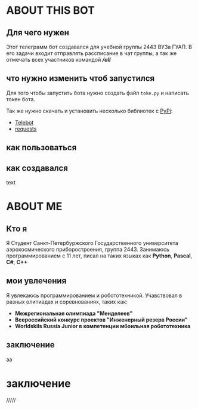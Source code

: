# ABOUT THIS BOT 
## Для чего нужен
 Этот телеграмм бот создавался для учебной группы 2443 ВУЗа ГУАП. В его задачи входит отправлять рассписание в чат группы, а так же отмечать всех участников командой
 ***/all*** 
## что нужно изменить чтоб запустился
Для того чтобы запустить бота нужно создать файл `toke.py` и написать токен бота.

Так же нужно скачать и установить несколько библиотек с [PyPi](https://pypi.org):

+ [Telebot](https://pypi.org/project/pyTelegramBotAPI/)
+ [requests](https://pypi.org/project/requests/)


## как пользоваться

## как создавался
text



# ABOUT ME

## Кто я
Я Студент Санкт-Петербуржского Государственного университета аэрокосмического приборостроения, группа 2443. Занимаюсь программированием с 11 лет, писал на таких языках как **Python**, **Pascal**, **C#**, **C++**
## мои увлечения
Я увлекаюсь программированием и робототехникой. Учавствовал в разных олипиадах и соревнованиях, таких как:

+ **Межрегиональная олимпиада "Менделеев"**
+ **Всероссийский конкурс проектов "Инженерный резерв России"**
+ **Worldskils Russia Junior в компетенции мбоильная робототехника**
## заключение
аа

# заключение


/////